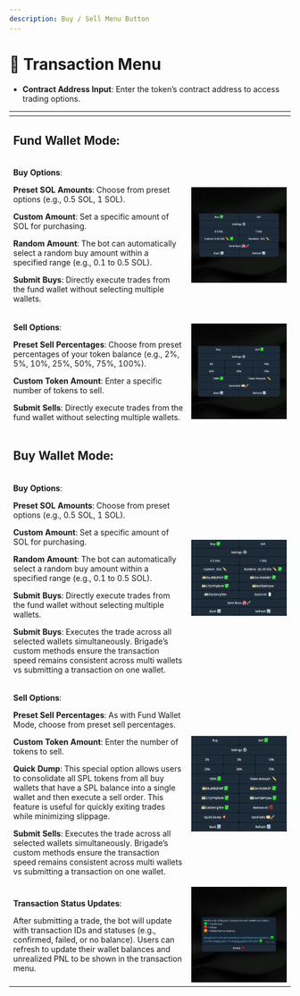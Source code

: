 ```yaml
---
description: Buy / Sell Menu Button
---
```


# 💸 Transaction Menu

* **Contract Address Input**: Enter the token’s contract address to access trading options.

<table data-header-hidden data-full-width="false"><thead><tr><th width="523"></th><th width="355"></th></tr></thead><tbody><tr><td><h2><strong>Fund Wallet Mode:</strong></h2></td><td></td></tr><tr><td><p><strong>Buy Options</strong>:</p><p><strong>Preset SOL Amounts</strong>: Choose from preset options (e.g., 0.5 SOL, 1 SOL).</p><p><strong>Custom Amount</strong>: Set a specific amount of SOL for purchasing.</p><p><strong>Random Amount</strong>: The bot can automatically select a random buy amount within a specified range (e.g., 0.1 to 0.5 SOL).</p><p><strong>Submit Buys</strong>: Directly execute trades from the fund wallet without selecting multiple wallets.</p></td><td><img src="../.gitbook/assets/singlebuy.png" alt=""></td></tr><tr><td><p><strong>Sell Options</strong>:</p><p><strong>Preset Sell Percentages</strong>: Choose from preset percentages of your token balance (e.g., 2%, 5%, 10%, 25%, 50%, 75%, 100%).</p><p><strong>Custom Token Amount</strong>: Enter a specific number of tokens to sell.</p><p><strong>Submit Sells</strong>: Directly execute trades from the fund wallet without selecting multiple wallets.</p></td><td><img src="../.gitbook/assets/singlesell.png" alt="" data-size="original"></td></tr><tr><td><h2><strong>Buy Wallet Mode:</strong></h2></td><td></td></tr><tr><td><p><strong>Buy Options</strong>:</p><p><strong>Preset SOL Amounts</strong>: Choose from preset options (e.g., 0.5 SOL, 1 SOL).</p><p><strong>Custom Amount</strong>: Set a specific amount of SOL for purchasing.</p><p><strong>Random Amount</strong>: The bot can automatically select a random buy amount within a specified range (e.g., 0.1 to 0.5 SOL).</p><p><strong>Submit Buys</strong>: Directly execute trades from the fund wallet without selecting multiple wallets.</p><p><strong>Submit Buys</strong>: Executes the trade across all selected wallets simultaneously. Brigade’s custom methods ensure the transaction speed remains consistent across multi wallets vs submitting a transaction on one wallet.</p></td><td><img src="../.gitbook/assets/image (28).png" alt=""></td></tr><tr><td><p><strong>Sell Options</strong>:</p><p><strong>Preset Sell Percentages</strong>: As with Fund Wallet Mode, choose from preset sell percentages.</p><p><strong>Custom Token Amount</strong>: Enter the number of tokens to sell.</p><p><strong>Quick Dump</strong>: This special option allows users to consolidate all SPL tokens from all buy wallets that have a SPL balance into a single wallet and then execute a sell order. This feature is useful for quickly exiting trades while minimizing slippage.</p><p><strong>Submit Sells</strong>: Executes the trade across all selected wallets simultaneously. Brigade’s custom methods ensure the transaction speed remains consistent across multi wallets vs submitting a transaction on one wallet.</p></td><td><img src="../.gitbook/assets/multisell.png" alt=""></td></tr><tr><td><p><strong>Transaction Status Updates</strong>: </p><p>After submitting a trade, the bot will update with transaction IDs and statuses (e.g., confirmed, failed, or no balance). Users can refresh to update their wallet balances and unrealized PNL to be shown in the transaction menu.</p></td><td><img src="../.gitbook/assets/transaction.png" alt="" data-size="original"></td></tr></tbody></table>
